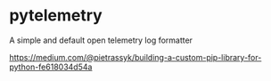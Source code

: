 # pytelemetry

A simple and default open telemetry log formatter

https://medium.com/@pietrassyk/building-a-custom-pip-library-for-python-fe618034d54a
